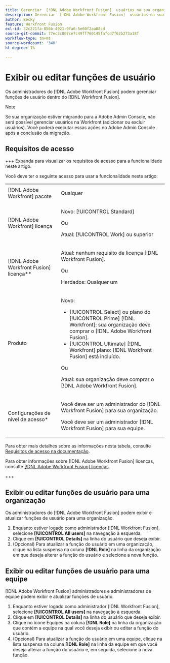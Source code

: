 ```yaml
---
title: Gerenciar  [!DNL Adobe Workfront Fusion]  usuários na sua organização
description: Gerenciar  [!DNL Adobe Workfront Fusion]  usuários na sua organização
author: Becky
feature: Workfront Fusion
exl-id: 32c221fa-856b-4921-9fa6-5e60f2aa08cd
source-git-commit: 77ec3c007ce7c49ff760145fafcd7f62b273a18f
workflow-type: tm+mt
source-wordcount: '340'
ht-degree: 1%

---
```


# Exibir ou editar funções de usuário

Os administradores do [!DNL Adobe Workfront Fusion] podem gerenciar funções de usuário dentro do [!DNL Workfront Fusion].


>[!NOTE]
>
>Se sua organização estiver migrando para a Adobe Admin Console, não será possível gerenciar usuários na Workfront (adicionar ou excluir usuários). Você poderá executar essas ações no Adobe Admin Console após a conclusão da migração.

## Requisitos de acesso

+++ Expanda para visualizar os requisitos de acesso para a funcionalidade neste artigo.

Você deve ter o seguinte acesso para usar a funcionalidade neste artigo:

<table style="table-layout:auto">
 <col> 
 <col> 
 <tbody> 
  <tr> 
   <td role="rowheader">[!DNL Adobe Workfront] pacote</td> 
   <td> <p>Qualquer</p> </td> 
  </tr> 
  <tr data-mc-conditions=""> 
   <td role="rowheader">[!DNL Adobe Workfront] licença</td> 
   <td> <p>Novo: [!UICONTROL Standard]</p><p>Ou</p><p>Atual: [!UICONTROL Work] ou superior</p> </td> 
  </tr> 
  <tr> 
   <td role="rowheader">[!DNL Adobe Workfront Fusion] licença**</td> 
   <td>
   <p>Atual: nenhum requisito de licença [!DNL Workfront Fusion].</p>
   <p>Ou</p>
   <p>Herdados: Qualquer um </p>
   </td> 
  </tr> 
  <tr> 
   <td role="rowheader">Produto</td> 
   <td>
   <p>Novo:</p> <ul><li>[!UICONTROL Select] ou plano do [!UICONTROL Prime] [!DNL Workfront]: sua organização deve comprar o [!DNL Adobe Workfront Fusion].</li><li>[!UICONTROL Ultimate] [!DNL Workfront] plano: [!DNL Workfront Fusion] está incluído.</li></ul>
   <p>Ou</p>
   <p>Atual: sua organização deve comprar o [!DNL Adobe Workfront Fusion].</p>
   </td> 
  </tr>
  <tr data-mc-conditions=""> 
   <td role="rowheader">Configurações de nível de acesso*</td>

<td> 
     <p>Você deve ser um administrador do [!DNL Workfront Fusion] para sua organização.</p>
     <p>Você deve ser um administrador [!DNL Workfront Fusion] para sua equipe.</p>
   </td> 
  </tr> 
   </td> 
  </tr> 
 </tbody> 
</table>

Para obter mais detalhes sobre as informações nesta tabela, consulte [Requisitos de acesso na documentação](/help/workfront-fusion/references/licenses-and-roles/access-level-requirements-in-documentation.md).

Para obter informações sobre [!DNL Adobe Workfront Fusion] licenças, consulte [[!DNL Adobe Workfront Fusion] licenças](/help/workfront-fusion/set-up-and-manage-workfront-fusion/licensing-operations-overview/license-automation-vs-integration.md).

+++

## Exibir ou editar funções de usuário para uma organização

Os administradores do [!DNL Adobe Workfront Fusion] podem exibir e atualizar funções de usuário para uma organização.

1. Enquanto estiver logado como administrador [!DNL Workfront Fusion], selecione **[!UICONTROL All users]** na navegação à esquerda.
1. Clique em **[!UICONTROL Details]** na linha do usuário que deseja exibir.
1. (Opcional) Para atualizar a função do usuário em uma organização, clique na lista suspensa na coluna **[!DNL Role]** na linha da organização em que deseja alterar a função do usuário e selecione a nova função.

## Exibir ou editar funções de usuário para uma equipe

[!DNL Adobe Workfront Fusion] administradores e administradores de equipe podem exibir e atualizar funções de usuário.

1. Enquanto estiver logado como administrador [!DNL Workfront Fusion], selecione **[!UICONTROL All users]** na navegação à esquerda.
1. Clique em **[!UICONTROL Details]** na linha do usuário que deseja exibir.
1. Clique no ícone Equipes na coluna **[!DNL Role]** na linha da organização que contém a equipe na qual você deseja exibir ou editar a função do usuário.
1. (Opcional) Para atualizar a função do usuário em uma equipe, clique na lista suspensa na coluna **[!DNL Role]** na linha da equipe em que você deseja alterar a função do usuário e, em seguida, selecione a nova função.
